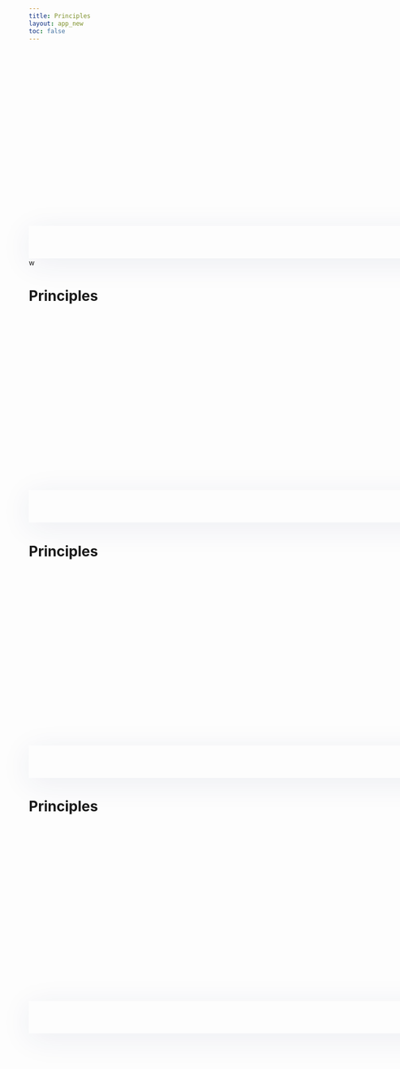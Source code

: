 ```yaml
---
title: Principles
layout: app_new
toc: false
---
```


<div class="example-card">
	<div class="row" style="flex: none; order: 1; flex-grow: 0;">
        <div class="col-12 flex">
		    <div class="bg-c-b300" style="display: flex; flex-direction: column; align-item: flex-start; padding: 78px 32px; gap: 10px; width: 214px; height: 192px; top: 72px; border-radius: 16px 0px 0px 16px;"></div>
		    <div class="bg-c-w100" style="width: 950px; display: flex; flex-direction: row; align-items: center; padding: 32px; gap: 10px; box-shadow: 0px 10px 60px rgba(38, 45, 118, 0.08); border-radius: 0px 16px 16px 0px;"></div>
        </div>
	</div>
</div>
w

<h1 class="p-top-6">Principles</h1>

<div class="headerline border-blue"></div>

<div class="container m-bottom-4">
	<div class="row" style="flex: none; order: 1; flex-grow: 0;">
        <div class="col-12 flex">
		    <div class="bg-c-b300" style="display: flex; flex-direction: column; align-item: flex-start; padding: 78px 32px; gap: 10px; width: 214px; height: 192px; top: 72px; border-radius: 16px 0px 0px 16px;"></div>
		    <div class="bg-c-w100" style="width: 950px; display: flex; flex-direction: row; align-items: center; padding: 32px; gap: 10px; box-shadow: 0px 10px 60px rgba(38, 45, 118, 0.08); border-radius: 0px 16px 16px 0px;"></div>
        </div>
	</div>
</div>


<h1 class="p-top-6">Principles</h1>

<div class="headerline border-blue"></div>

<div class="container m-bottom-4">
	<div class="row" style="flex: none; order: 1; flex-grow: 0;">
        <div class="col-12 flex">
		    <div class="bg-c-b300" style="display: flex; flex-direction: column; align-item: flex-start; padding: 78px 32px; gap: 10px; width: 214px; height: 192px; top: 72px; border-radius: 16px 0px 0px 16px;"></div>
		    <div class="bg-c-w100" style="width: 950px; display: flex; flex-direction: row; align-items: center; padding: 32px; gap: 10px; box-shadow: 0px 10px 60px rgba(38, 45, 118, 0.08); border-radius: 0px 16px 16px 0px;"></div>
        </div>
	</div>
</div>

<h1 class="p-top-6">Principles</h1>

<div class="headerline border-blue"></div>

<div class="container m-bottom-4">
	<div class="row" style="flex: none; order: 1; flex-grow: 0;">
        <div class="col-12 flex">
		    <div class="bg-c-b300" style="display: flex; flex-direction: column; align-item: flex-start; padding: 78px 32px; gap: 10px; width: 214px; height: 192px; top: 72px; border-radius: 16px 0px 0px 16px;"></div>
		    <div class="bg-c-w100" style="width: 950px; display: flex; flex-direction: row; align-items: center; padding: 32px; gap: 10px; box-shadow: 0px 10px 60px rgba(38, 45, 118, 0.08); border-radius: 0px 16px 16px 0px;"></div>
        </div>
	</div>
</div>